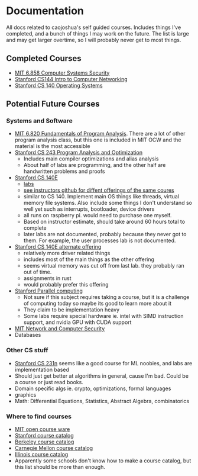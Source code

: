 # Documentation
All docs related to caojoshua's self guided courses. Includes things I've completed, and a bunch of things I may work on the future. The list is large and may get larger overtime, so I will probably never get to most things.

## Completed Courses
* [MIT 6.858 Computer Systems Security](https://github.com/caojoshua-self-guided-courses/MIT6.858)
* [Stanford CS144 Intro to Computer Networking](https://github.com/caojoshua-self-guided-courses/StanfordCS144)
* [Stanford CS 140 Operating Systems](https://github.com/caojoshua-self-guided-courses/StanfordCS140)

## Potential Future Courses

### Systems and Software
* [MIT 6.820 Fundamentals of Program Analysis](https://ocw.mit.edu/courses/electrical-engineering-and-computer-science/6-820-fundamentals-of-program-analysis-fall-2015/lecture-notes/). There are a lot of other program analysis class, but this one is included in MIT OCW and the material is the most accessible
* [Stanford CS 243 Program Analysis and Optimization](https://suif.stanford.edu/~courses/cs243/)
  * Includes main compiler optimizations and alias analysis
  * About half of labs are programming, and the other half are handwritten problems and proofs
* [Stanford CS 140E](https://github.com/dddrrreee/cs140e-20win)
  * [labs](https://github.com/dddrrreee/cs140e-20win/blob/master/labs/README.md)
  * [see instructors github for diffent offerings of the same coures](https://github.com/dddrrreee)
  * similar to CS 140. Implement main OS things like threads, virtual memory file systems. Also include some things I don't understand so well yet such as interrupts, bootloader, device drivers
  * all runs on raspberry pi. would need to purchase one myself.
  * Based on instructor estimate, should take around 60 hours total to complete
  * later labs are not documented, probably because they never got to them. For example, the user processes lab is not documented.
* [Stanford CS 140E alternate offering](https://cs140e.sergio.bz)
  * relatively more driver related things
  * includes most of the main things as the other offering
  * seems virtual memory was cut off from last lab. they probably ran out of time.
  * assignments in rust
  * would probably prefer this offering
* [Stanford Parallel computing](http://cs149.stanford.edu/fall20)
  * Not sure if this subject requires taking a course, but it is a challenge of computing today so maybe its good to learn more about it
  * They claim to be implementation heavy
  * Some labs require special hardware ie. intel with SIMD instruction support, and nvidia GPU with CUDA support
* [MIT Network and Computer Security](https://ocw.mit.edu/courses/electrical-engineering-and-computer-science/6-857-network-and-computer-security-spring-2014/)
* Databases

### Other CS stuff
* [Stanford CS 231n](https://cs231n.github.io/) seems like a good course for ML noobies, and labs are implementation based
* Should just get better at algorithms in general, cause I'm bad. Could be a course or just read books.
* Domain specific algs ie. crypto, optimizations, formal languages
* graphics
* Math: Differential Equations, Statistics, Abstract Algebra, combinatorics

### Where to find courses
* [MIT open course ware](https://ocw.mit.edu/courses/find-by-topic/#cat=engineering&subcat=computerscience)
* [Stanford course catalog](https://exploredegrees.stanford.edu/coursedescriptions/cs/)
* [Berkeley course catalog](https://www2.eecs.berkeley.edu/Courses/CS/?_ga=2.141946482.1564342563.1627714936-599543816.1627714936)
* [Carnegie Mellon course catalog](http://coursecatalog.web.cmu.edu/schools-colleges/collegeofengineering/departmentofelectricalandcomputerengineering/courses/)
* [Illinois course catalog](http://catalog.illinois.edu/courses-of-instruction/cs/)
* Apparently some schools don't know how to make a course catalog, but this list should be more than enough.
